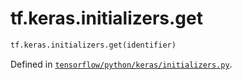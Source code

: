 <div itemscope itemtype="http://developers.google.com/ReferenceObject">
<meta itemprop="name" content="tf.keras.initializers.get" />
<meta itemprop="path" content="Stable" />
</div>

# tf.keras.initializers.get

``` python
tf.keras.initializers.get(identifier)
```



Defined in [`tensorflow/python/keras/initializers.py`](https://www.tensorflow.org/code/tensorflow/python/keras/initializers.py).

